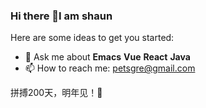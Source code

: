 ### Hi there 👋I am shaun

<!--
**petsgre/petsgre** is a ✨ _special_ ✨ repository because its `README.md` (this file) appears on your GitHub profile.
-->
Here are some ideas to get you started:

<!--
- 🔭 I’m currently working on 「星火网校」
- 🌱 I’m currently learning React and Java

- 👯 I’m looking to collaborate on ...
- 🤔 I’m looking for help with ...
-->
- 💬 Ask me about **Emacs** **Vue** **React** **Java**
- 📫 How to reach me: petsgre@gmail.com

拼搏200天，明年见！🧐


